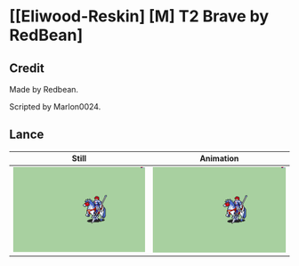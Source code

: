 # [\[Eliwood-Reskin\] \[M\] T2 Brave by RedBean]

## Credit

Made by Redbean.

Scripted by Marlon0024.

## Lance

| Still | Animation |
| :---: | :-------: |
| ![Lance still](./Lance_000.png) | ![Lance animation](./Lance.gif) |
